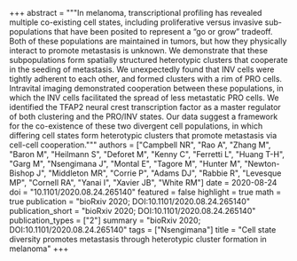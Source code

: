 +++
abstract = """In melanoma, transcriptional profiling has revealed multiple co-existing cell states, including proliferative versus invasive sub-populations that have been posited to represent a “go or grow” tradeoff. Both of these populations are maintained in tumors, but how they physically interact to promote metastasis is unknown. We demonstrate that these subpopulations form spatially structured heterotypic clusters that cooperate in the seeding of metastasis. We unexpectedly found that INV cells were tightly adherent to each other, and formed clusters with a rim of PRO cells. Intravital imaging demonstrated cooperation between these populations, in which the INV cells facilitated the spread of less metastatic PRO cells. We identified the TFAP2 neural crest transcription factor as a master regulator of both clustering and the PRO/INV states. Our data suggest a framework for the co-existence of these two divergent cell populations, in which differing cell states form heterotypic clusters that promote metastasis via cell-cell cooperation."""
authors = ["Campbell NR", "Rao A", "Zhang M", "Baron M", "Heilmann S", "Deforet M", "Kenny C", "Ferretti L", "Huang T-H", "Garg M", "Nsengimana J", "Montal E", "Tagore M", "Hunter M", "Newton-Bishop J", "Middleton MR", "Corrie P", "Adams DJ", "Rabbie R", "Levesque MP", "Cornell RA", "Yanai I", "Xavier JB", "White RM"]
date = 2020-08-24
doi = "10.1101/2020.08.24.265140"
featured = false
highlight = true
math = true
publication = "bioRxiv 2020; DOI:10.1101/2020.08.24.265140"
publication_short = "bioRxiv 2020; DOI:10.1101/2020.08.24.265140"
publication_types = ["2"]
summary = "bioRxiv 2020; DOI:10.1101/2020.08.24.265140"
tags = ["Nsengimana"]
title = "Cell state diversity promotes metastasis through heterotypic cluster formation in melanoma"
+++
